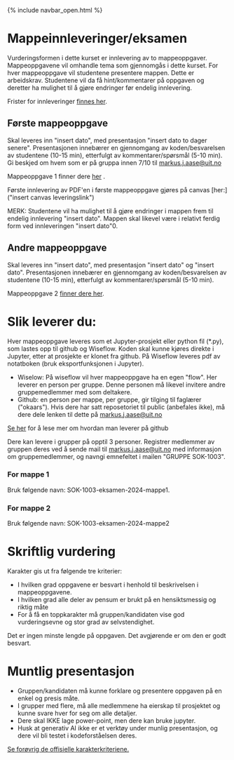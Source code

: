 {% include navbar_open.html %}

# Mappeinnleveringer/eksamen
Vurderingsformen i dette kurset er innlevering av to mappeoppgaver. Mappeoppgavene vil omhandle tema som gjennomgås i dette kurset. For hver mappeoppgave vil studentene presentere mappen. Dette er arbeidskrav. Studentene vil da få hint/kommentarer på oppgaven og deretter ha mulighet til å gjøre endringer før endelig innlevering. 

Frister for innleveringer [finnes her](https://uit-sok-1003-h24.github.io/frister.html).

## Første mappeoppgave 
Skal leveres inn "insert dato", med presentasjon "insert dato to dager senere". Presentasjonen innebærer en gjennomgang av koden/besvarelsen av studentene (10-15 min), etterfulgt av kommentarer/spørsmål (5-10 min). Gi beskjed om hvem som er på gruppa innen 7/10 til markus.j.aase@uit.no   

Mappeoppgave 1 finner dere [her](https://github.com/uit-sok-1003-h24/mappe) .

Første innlevering av PDF'en i første mappeoppgave gjøres på canvas [her:]("insert canvas leveringslink")

MERK: Studentene vil ha mulighet til å gjøre endringer i mappen frem til endelig innlevering "insert dato". Mappen skal likevel være i relativt ferdig form ved innleveringen "insert dato"0. 

## Andre mappeoppgave 
Skal leveres inn "insert dato", med presentasjon "insert dato" og "insert dato". Presentasjonen innebærer en gjennomgang av koden/besvarelsen av studentene (10-15 min), etterfulgt av kommentarer/spørsmål (5-10 min).   

Mappeoppgave 2 <a href='https://github.com/uit-sok-1003-h24/mappe2'> finner dere her</a>.


# Slik leverer du:
Hver mappeoppgave leveres som et Jupyter-prosjekt eller python fil (\*.py), som lastes opp til github og Wiseflow. Koden skal kunne kjøres direkte i Jupyter, etter at prosjekte er klonet fra github. På Wiseflow leveres pdf av notatboken (bruk eksportfunksjonen i Jupyter). 

- Wiselow: På wiseflow vil hver mappeoppgave ha en egen "flow". Her leverer en person per gruppe. Denne personen må likevel invitere andre gruppemedlemmer med som deltakere. 
- Github: en person per mappe, per gruppe, gir tilging til faglærer ("okaars"). Hvis dere har satt reposetoriet til public (anbefales ikke), må dere dele lenken til dette på markus.j.aase@uit.no

[Se her](https://github.com/uit-sok-1003-h22/uit-sok-1003-h24.github.io/blob/main/github.md) for å lese mer om hvordan man leverer på github

Dere kan levere i grupper på opptil 3 personer. Registrer medlemmer av gruppen deres ved å sende mail til markus.j.aase@uit.no med informasjon om gruppemedlemmer, og navngi emnefeltet i mailen "GRUPPE SOK-1003".

### For mappe 1
Bruk følgende navn: SOK-1003-eksamen-2024-mappe1. 

### For mappe 2
Bruk følgende navn: SOK-1003-eksamen-2024-mappe2

# Skriftlig vurdering
Karakter gis ut fra følgende tre kriterier: 
* I hvilken grad oppgavene er besvart i henhold til beskrivelsen i mappeoppgavene. 
* I hvilken grad alle deler av pensum er brukt på en hensiktsmessig og riktig måte 
* For å få en toppkarakter må gruppen/kandidaten vise god vurderingsevne og stor grad av selvstendighet. 

Det er ingen minste lengde på oppgaven. Det avgjørende er om den er godt besvart. 

# Muntlig presentasjon
* Gruppen/kandidaten må kunne forklare og presentere oppgaven på en enkel og presis måte. 
* I grupper med flere, må alle medlemmene ha eierskap til prosjektet og kunne svare hver for seg om alle detaljer. 
* Dere skal IKKE lage power-point, men dere kan bruke jupyter.
* Husk at generativ AI ikke er et verktøy under munlig presentasjon, og dere vil bli testet i kodeforståelsen deres.


[Se forøvrig de offisielle karakterkriteriene.](https://www.uhr.no/_f/p1/i47fd1bbe-ab38-4e5f-bdf2-58bcf015a5ef/vurderingskriterier_bacheloroppgaven_060814_korrigert.pdf) 
